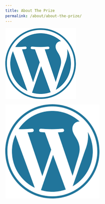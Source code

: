 ```yaml
---
title: About The Prize
permalink: /about/about-the-prize/
---
```


![test image](/images/test/download.png)

<img src="/images/test/download.png" alt="test image" width="300">
